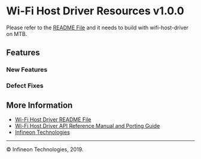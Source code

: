 # Wi-Fi Host Driver Resources  v1.0.0

Please refer to the [README File](./README.md) and it needs to build with wifi-host-driver on MTB.

## Features

### New Features

### Defect Fixes


## More Information
* [Wi-Fi Host Driver README File](./README.md)
* [Wi-Fi Host Driver API Reference Manual and Porting Guide](https://infineon.github.io/wifi-host-driver/html/index.html)
* [Infineon Technologies](http://www.infineon.com)

---
© Infineon Technologies, 2019.
